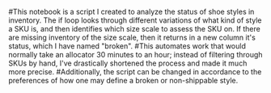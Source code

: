 #This notebook is a script I created to analyze the status of shoe styles in inventory. The if loop looks through different variations of what kind of style a SKU is, and then identifies which size scale to assess the SKU on. If there are missing inventory of the size scale, then it returns in a new column it's status, which I have named "broken". 
#This automates work that would normally take an allocator 30 minutes to an hour; instead of filtering through SKUs by hand, I've drastically shortened the process and made it much more precise.
#Additionally, the script can be changed in accordance to the preferences of how one may define a broken or non-shippable style. 
